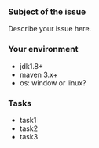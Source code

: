### Subject of the issue
Describe your issue here.

### Your environment
* jdk1.8+
* maven 3.x+
* os: window or linux?

### Tasks
* task1
* task2
* task3
